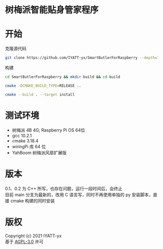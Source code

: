 # 树梅派智能贴身管家程序

# 开始

克隆源代码
```bash
git clone https://github.com/IYATT-yx/SmartButlerForRaspberry --depth=1
```

构建
```bash
cd SmartButlerForRaspberry && mkdir build && cd build

cmake -DCMAKE_BUILD_TYPE=RELEASE ..

cmake --build . --target install
```

# 测试环境

* 树梅派 4B 4G; Raspberry Pi OS 64位
* gcc 10.2.1
* cmake 3.18.4
* wiringPi 库 64 位
* YahBoom 树梅派风扇扩展版

# 版本

0.1、0.2 为 C++ 所写，也存在问题，运行一段时间后，会终止  
目前 main 分支为最新的，改用 C 语言写，同时不再使用单独的 py 安装脚本，直接 cmake 构建的同时安装  

# 版权
Copyright (c) 2021 IYATT-yx  
基于 [AGPL-3.0](LICENSE) 许可

